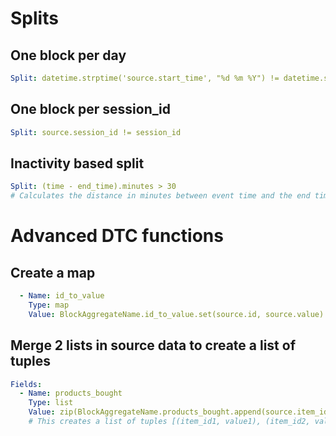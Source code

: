 # Splits

## One block per day

```YAML
Split: datetime.strptime('source.start_time', "%d %m %Y") != datetime.strptime('start_time', "%d %m %Y")      
```

## One block per session_id

```yaml
Split: source.session_id != session_id
```

## Inactivity based split

```YAML
Split: (time - end_time).minutes > 30
# Calculates the distance in minutes between event time and the end time (time last event was received) of the current block.  Split happens when the difference is greater than 30 minutes.
```

# Advanced DTC functions

## Create a map

```yaml
  - Name: id_to_value
    Type: map
    Value: BlockAggregateName.id_to_value.set(source.id, source.value)
```

## Merge 2 lists in source data to create a list of tuples

```yaml
Fields:
  - Name: products_bought
    Type: list
    Value: zip(BlockAggregateName.products_bought.append(source.item_id), BlockAggregateName.products_bought.append(source.value))
    # This creates a list of tuples [(item_id1, value1), (item_id2, value2)...]
```
